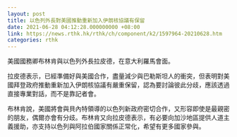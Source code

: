 ```yaml
---
layout: post
title: 以色列外長對美國推動重新加入伊朗核協議有保留
date: 2021-06-28 04:12:28.000000000 +08:00
link: https://news.rthk.hk/rthk/ch/component/k2/1597964-20210628.htm
categories: rthk
---
```


美國國務卿布林肯與以色列外長拉皮德，在意大利羅馬會面。

拉皮德表示，已經準備好與美國合作，盡量減少與巴勒斯坦人的衝突，但表明對美國拜登政府推動重新加入伊朗核協議有嚴重保留，認為要討論彼此分歧，應該透過直接專業對話，而不是靠記者會。

布林肯說，美國將會與貝內特領導的以色列新政府密切合作，又形容即使是最親密的朋友，偶爾亦會有分歧。布林肯又向拉皮德表示，有必要向加沙地區提供人道主義援助，亦支持以色列與阿拉伯國家關係正常化，希望有更多國家參與。
